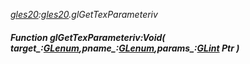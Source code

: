 _[gles20](../../modules/gles20/gles20-module.md):[gles20](../../modules/gles20/gles20-module.md).glGetTexParameteriv_
##### Function glGetTexParameteriv:Void( target_:[GLenum](../../modules/gles20/gles20-glenum.md),pname_:[GLenum](../../modules/gles20/gles20-glenum.md),params_:[GLint](../../modules/gles20/gles20-glint.md) Ptr )
